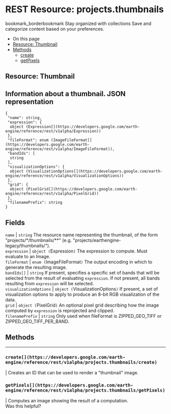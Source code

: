  
#  REST Resource: projects.thumbnails 
bookmark_borderbookmark Stay organized with collections  Save and categorize content based on your preferences.
  * On this page
  * [Resource: Thumbnail](https://developers.google.com/earth-engine/reference/rest/v1alpha/projects.thumbnails#resource:-thumbnail)
  * [Methods](https://developers.google.com/earth-engine/reference/rest/v1alpha/projects.thumbnails#methods)
    * [create](https://developers.google.com/earth-engine/reference/rest/v1alpha/projects.thumbnails#create)
    * [getPixels](https://developers.google.com/earth-engine/reference/rest/v1alpha/projects.thumbnails#getpixels)


## Resource: Thumbnail
Information about a thumbnail.
JSON representation  
---  
```
{
 "name": string,
 "expression": {
  object (Expression[](https://developers.google.com/earth-engine/reference/rest/v1alpha/Expression))
 },
 "fileFormat": enum (ImageFileFormat[](https://developers.google.com/earth-engine/reference/rest/v1alpha/ImageFileFormat)),
 "bandIds": [
  string
 ],
 "visualizationOptions": {
  object (VisualizationOptions[](https://developers.google.com/earth-engine/reference/rest/v1alpha/VisualizationOptions))
 },
 "grid": {
  object (PixelGrid[](https://developers.google.com/earth-engine/reference/rest/v1alpha/PixelGrid))
 },
 "filenamePrefix": string
}
```
  
Fields  
---  
`name` |  `string` The resource name representing the thumbnail, of the form "projects/*/thumbnails/**" (e.g. "projects/earthengine-legacy/thumbnails/").  
`expression` |  `object (`Expression[](https://developers.google.com/earth-engine/reference/rest/v1alpha/Expression)`)` The expression to compute. Must evaluate to an Image.  
`fileFormat` |  `enum (`ImageFileFormat[](https://developers.google.com/earth-engine/reference/rest/v1alpha/ImageFileFormat)`)` The output encoding in which to generate the resulting image.  
`bandIds[]` |  `string` If present, specifies a specific set of bands that will be selected from the result of evaluating `expression`. If not present, all bands resulting from `expression` will be selected.  
`visualizationOptions` |  `object (`VisualizationOptions[](https://developers.google.com/earth-engine/reference/rest/v1alpha/VisualizationOptions)`)` If present, a set of visualization options to apply to produce an 8-bit RGB visualization of the data.  
`grid` |  `object (`PixelGrid[](https://developers.google.com/earth-engine/reference/rest/v1alpha/PixelGrid)`)` An optional pixel grid describing how the image computed by `expression` is reprojected and clipped.  
`filenamePrefix` |  `string` Only used when fileFormat is ZIPPED_GEO_TIFF or ZIPPED_GEO_TIFF_PER_BAND.  
## Methods  
---  
### `create[](https://developers.google.com/earth-engine/reference/rest/v1alpha/projects.thumbnails/create)`
|  Creates an ID that can be used to render a "thumbnail" image.  
### `getPixels[](https://developers.google.com/earth-engine/reference/rest/v1alpha/projects.thumbnails/getPixels)`
|  Computes an image showing the result of a computation.  
Was this helpful?

